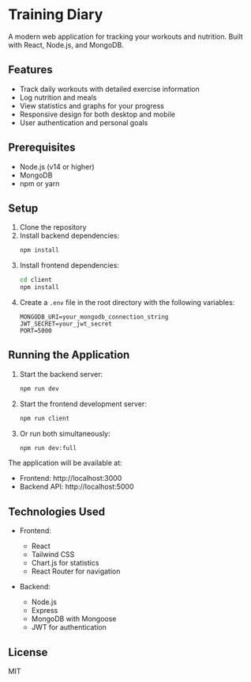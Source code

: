# Training Diary

A modern web application for tracking your workouts and nutrition. Built with React, Node.js, and MongoDB.

## Features

- Track daily workouts with detailed exercise information
- Log nutrition and meals
- View statistics and graphs for your progress
- Responsive design for both desktop and mobile
- User authentication and personal goals

## Prerequisites

- Node.js (v14 or higher)
- MongoDB
- npm or yarn

## Setup

1. Clone the repository
2. Install backend dependencies:
   ```bash
   npm install
   ```
3. Install frontend dependencies:
   ```bash
   cd client
   npm install
   ```
4. Create a `.env` file in the root directory with the following variables:
   ```
   MONGODB_URI=your_mongodb_connection_string
   JWT_SECRET=your_jwt_secret
   PORT=5000
   ```

## Running the Application

1. Start the backend server:
   ```bash
   npm run dev
   ```

2. Start the frontend development server:
   ```bash
   npm run client
   ```

3. Or run both simultaneously:
   ```bash
   npm run dev:full
   ```

The application will be available at:
- Frontend: http://localhost:3000
- Backend API: http://localhost:5000

## Technologies Used

- Frontend:
  - React
  - Tailwind CSS
  - Chart.js for statistics
  - React Router for navigation

- Backend:
  - Node.js
  - Express
  - MongoDB with Mongoose
  - JWT for authentication

## License

MIT 